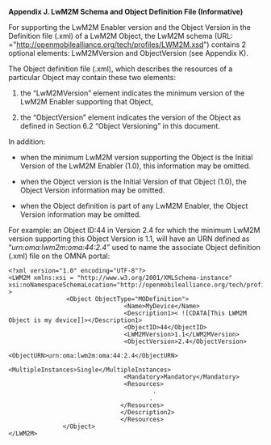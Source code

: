 
<strong> Appendix J. LwM2M Schema and Object Definition File (Informative) </strong>

For supporting the LwM2M Enabler version and the Object Version in the Definition file (.xml) of a LwM2M Object, the LwM2M schema (URL: ="<http://openmobilealliance.org/tech/profiles/LWM2M.xsd>") contains 2 optional elements: LwM2MVersion and ObjectVersion (see Appendix K).

The Object definition file (.xml), which describes the resources of a particular Object may contain these two elements:

1.  the “LwM2MVersion” element indicates the minimum version of the LwM2M Enabler supporting that Object,

2.  the “ObjectVersion” element indicates the version of the Object as defined in Section 6.2 “Object Versioning” in this document.

In addition:

-   when the minimum LwM2M version supporting the Object is the Initial Version of the LwM2M Enabler (1.0), this information may be omitted.

-   when the Object version is the Initial Version of that Object (1.0), the Object Version information may be omitted.

-   when the Object definition is part of any LwM2M Enabler, the Object Version information may be omitted.

For example: an Object ID:44 in Version 2.4 for which the minimum LwM2M version supporting this Object Version is 1.1, will have an URN defined as “*urn:oma:lwm2m:oma:44:2.4”* used to name the associate Object definition (.xml) file on the OMNA portal:

```
<?xml version="1.0" encoding="UTF-8"?> 
<LWM2M xmlns:xsi = "http://www.w3.org/2001/XMLSchema-instance" xsi:noNamespaceSchemaLocation="http://openmobilealliance.org/tech/profiles/LWM2M.xsd" > 
                <Object ObjectType="MODefinition"> 
                                <Name>MyDevice</Name> 
                                <Description1>< ![CDATA[This LWM2M Object is my device]]></Description1> 
                                <ObjectID>44</ObjectID> 
                                <LWM2MVersion>1.1</LWM2MVersion> 
                                <ObjectVersion>2.4</ObjectVersion> 
                                <ObjectURN>urn:oma:lwm2m:oma:44:2.4</ObjectURN> 
                                <MultipleInstances>Single</MultipleInstances> 
                                <Mandatory>Mandatory</Mandatory> 
                                <Resources>   
                                        . 
                                       . 
                               </Resources> 
                               </Description2> 
                               </Resources> 
               </Object> 
</LWM2M> 
```
  

